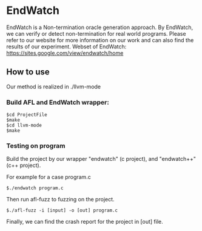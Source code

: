 # EndWatch
EndWatch is a Non-termination oracle generation approach. By EndWatch, we can verify or detect non-termination for real world programs.
Please refer to our website for more information on our work and can also find the results of our experiment.
Webset of EndWatch: https://sites.google.com/view/endwatch/home


## How to use
Our method is realized in ./llvm-mode

### Build AFL and EndWatch wrapper:
```
$cd ProjectFile
$make
$cd llvm-mode
$make
```

### Testing on program

Build the project by our wrapper "endwatch" (c project), and "endwatch++" (c++ project).

For example for a case program.c
```
$./endwatch program.c
```
Then run afl-fuzz to fuzzing on the project.
```
$./afl-fuzz -i [input] -o [out] program.c
```
Finally, we can find the crash report for the project in [out] file.
